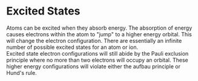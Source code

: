 # Excited States

Atoms can be excited when they absorb energy.  The absorption of energy causes electrons within the atom to "jump" to a higher energy orbital.  This will change the electron configuration.  There are essentially an infinite number of possible excited states for an atom or ion.  
Excited state electron configurations will still abide by the Pauli exclusion principle where no more than two electrons will occupy an orbital.
These higher energy configurations will violate either the aufbau principle or Hund's rule.